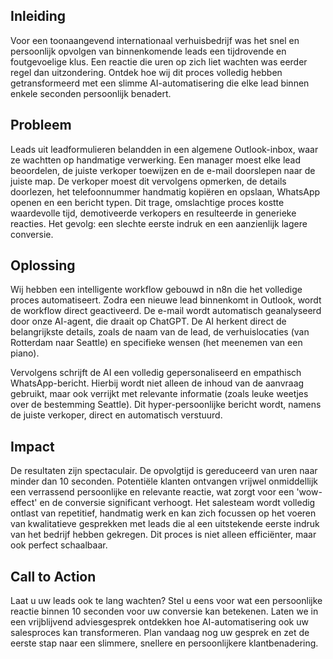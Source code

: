 ## Inleiding
Voor een toonaangevend internationaal verhuisbedrijf was het snel en persoonlijk opvolgen van binnenkomende leads een tijdrovende en foutgevoelige klus. Een reactie die uren op zich liet wachten was eerder regel dan uitzondering. Ontdek hoe wij dit proces volledig hebben getransformeerd met een slimme AI-automatisering die elke lead binnen enkele seconden persoonlijk benadert.

## Probleem
Leads uit leadformulieren belandden in een algemene Outlook-inbox, waar ze wachtten op handmatige verwerking. Een manager moest elke lead beoordelen, de juiste verkoper toewijzen en de e-mail doorslepen naar de juiste map. De verkoper moest dit vervolgens opmerken, de details doorlezen, het telefoonnummer handmatig kopiëren en opslaan, WhatsApp openen en een bericht typen. Dit trage, omslachtige proces kostte waardevolle tijd, demotiveerde verkopers en resulteerde in generieke reacties. Het gevolg: een slechte eerste indruk en een aanzienlijk lagere conversie.

## Oplossing
Wij hebben een intelligente workflow gebouwd in n8n die het volledige proces automatiseert. Zodra een nieuwe lead binnenkomt in Outlook, wordt de workflow direct geactiveerd. De e-mail wordt automatisch geanalyseerd door onze AI-agent, die draait op ChatGPT. De AI herkent direct de belangrijkste details, zoals de naam van de lead, de verhuislocaties (van Rotterdam naar Seattle) en specifieke wensen (het meenemen van een piano).

Vervolgens schrijft de AI een volledig gepersonaliseerd en empathisch WhatsApp-bericht. Hierbij wordt niet alleen de inhoud van de aanvraag gebruikt, maar ook verrijkt met relevante informatie (zoals leuke weetjes over de bestemming Seattle). Dit hyper-persoonlijke bericht wordt, namens de juiste verkoper, direct en automatisch verstuurd.

## Impact
De resultaten zijn spectaculair. De opvolgtijd is gereduceerd van uren naar minder dan 10 seconden. Potentiële klanten ontvangen vrijwel onmiddellijk een verrassend persoonlijke en relevante reactie, wat zorgt voor een 'wow-effect' en de conversie significant verhoogt. Het salesteam wordt volledig ontlast van repetitief, handmatig werk en kan zich focussen op het voeren van kwalitatieve gesprekken met leads die al een uitstekende eerste indruk van het bedrijf hebben gekregen. Dit proces is niet alleen efficiënter, maar ook perfect schaalbaar.

## Call to Action
Laat u uw leads ook te lang wachten? Stel u eens voor wat een persoonlijke reactie binnen 10 seconden voor uw conversie kan betekenen. Laten we in een vrijblijvend adviesgesprek ontdekken hoe AI-automatisering ook uw salesproces kan transformeren. Plan vandaag nog uw gesprek en zet de eerste stap naar een slimmere, snellere en persoonlijkere klantbenadering.